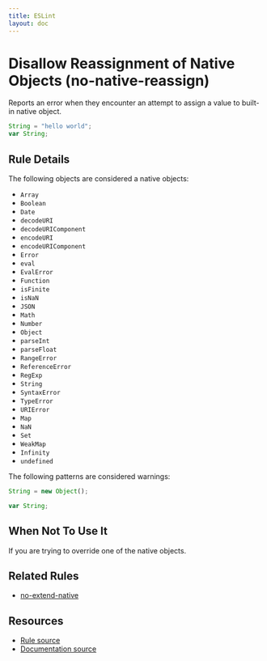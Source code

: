 ```yaml
---
title: ESLint
layout: doc
---
```

<!-- Note: No pull requests accepted for this file. See README.md in the root directory for details. -->
# Disallow Reassignment of Native Objects (no-native-reassign)

Reports an error when they encounter an attempt to assign a value to built-in native object.

```js
String = "hello world";
var String;
```

## Rule Details

The following objects are considered a native objects:

* `Array`
* `Boolean`
* `Date`
* `decodeURI`
* `decodeURIComponent`
* `encodeURI`
* `encodeURIComponent`
* `Error`
* `eval`
* `EvalError`
* `Function`
* `isFinite`
* `isNaN`
* `JSON`
* `Math`
* `Number`
* `Object`
* `parseInt`
* `parseFloat`
* `RangeError`
* `ReferenceError`
* `RegExp`
* `String`
* `SyntaxError`
* `TypeError`
* `URIError`
* `Map`
* `NaN`
* `Set`
* `WeakMap`
* `Infinity`
* `undefined`

The following patterns are considered warnings:

```js
String = new Object();
```
```js
var String;
```

## When Not To Use It

If you are trying to override one of the native objects.

## Related Rules

* [no-extend-native](no-extend-native.html)

## Resources

* [Rule source](https://github.com/eslint/eslint/tree/master/lib/rules/no-native-reassign.js)
* [Documentation source](https://github.com/eslint/eslint/tree/master/docs/rules/no-native-reassign.md)
